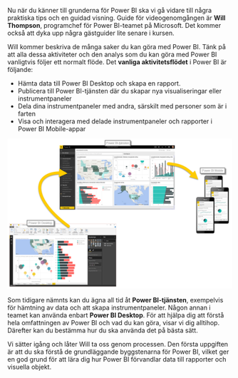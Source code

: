 Nu när du känner till grunderna för Power BI ska vi gå vidare till några praktiska tips och en guidad visning. Guide för videogenomgången är **Will Thompson**, programchef för Power BI-teamet på Microsoft. Det kommer också att dyka upp några gästguider lite senare i kursen.

Will kommer beskriva de många saker du kan göra med Power BI. Tänk på att alla dessa aktiviteter och den analys som du kan göra med Power BI vanligtvis följer ett normalt flöde. Det **vanliga aktivitetsflödet** i Power BI är följande:

* Hämta data till Power BI Desktop och skapa en rapport.
* Publicera till Power BI-tjänsten där du skapar nya visualiseringar eller instrumentpaneler
* Dela dina instrumentpaneler med andra, särskilt med personer som är i farten
* Visa och interagera med delade instrumentpaneler och rapporter i Power BI Mobile-appar

![](media/0-1-intro-using-power-bi/c0a1_1.png)

Som tidigare nämnts kan du ägna all tid åt **Power BI-tjänsten**, exempelvis för hämtning av data och att skapa instrumentpaneler. Någon annan i teamet kan använda enbart **Power BI Desktop**. För att hjälpa dig att förstå hela omfattningen av Power BI och vad du kan göra, visar vi dig alltihop. Därefter kan du bestämma hur du ska använda det på bästa sätt.

Vi sätter igång och låter Will ta oss genom processen. Den första uppgiften är att du ska förstå de grundläggande byggstenarna för Power BI, vilket ger en god grund för att lära dig hur Power BI förvandlar data till rapporter och visuella objekt.

